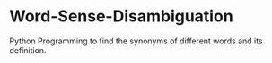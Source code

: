 # Word-Sense-Disambiguation
Python Programming to find the synonyms of different words and its definition. 
